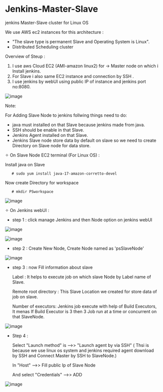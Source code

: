 # Jenkins-Master-Slave
jenkins Master-Slave cluster for Linux OS 

We use AWS ec2 instances for this architecture :

  - "The slave type is permanent Slave and Operating System is Linux".
  - Distributed Scheduling cluster

Overview of Steup :

1.  I use aws Cloud EC2 (AMI-amazon linux2) for -> Master node on which i Install jenkins.
2.  For Slave i also same EC2 instance and connection by SSH .
3.  I use jenkins by webUI using public IP of instance and jenkins port no:8080.

![image](https://github.com/Pratikshinde55/Jenkins-Master-Slave/assets/145910708/9d0be42d-61e2-42bb-94f1-199548561e8a)


Note:

  For Adding Slave Node to jenkins follwing things need to do:
  -  java must installed on that Slave because jenkins made from java.
  -  SSH should be enable in that Slave.
  -  Jenkins Agent installed on that Slave.
  -  Jenkins Slave node store data by default on slave so we need to create Directory on Slave node for data store.


✧ On Slave Node EC2 terminal (For Linux OS) : 
  
  Install java on Slave 

       # sudo yum install java-17-amazon-corretto-devel

  Now create Directory for workspace

       # mkdir PSworkspace


 ![image](https://github.com/Pratikshinde55/Jenkins-Master-Slave/assets/145910708/ab75199b-cbec-426a-8718-ab9f12a28579)


 ✧ On Jenkins webUI :

  - step 1 : click manage Jenkins and then Node option on jenkins webUI

  ![image](https://github.com/Pratikshinde55/Jenkins-Master-Slave/assets/145910708/7db4e9d4-0d3b-4307-b787-801a584f4572)

  ![image](https://github.com/Pratikshinde55/Jenkins-Master-Slave/assets/145910708/bf767e21-de1c-4ef2-bd9d-51b3ddd41fad)


  - step 2 : Create New Node, Create Node named as 'psSlaveNode'

![image](https://github.com/Pratikshinde55/Jenkins-Master-Slave/assets/145910708/99cb4cca-b3f5-446e-8d3b-03e5c812c98e)

 - step 3 : now Fill information about slave

    Label : It helps to execute job on which slave Node by Label name of Slave.

    Remote root directory : This Slave Location we created for store data of job on slave.

    Number of executors: Jenkins job execute with help of Build Executors, It menas If Build Executor is 3 then 3 Job run at a time or concurrent on that SlaveNode.
    
   
![image](https://github.com/Pratikshinde55/Jenkins-Master-Slave/assets/145910708/9cded8e7-f45c-44c2-89a3-e9f3abb82a8f)

  - Step 4 :

     Select "Launch method" is -->>  "Launch agent by via SSH"  ( Thsi is because we use linux os system and jenkins required agent download by SSH
    and Connect Master by SSH to SlaveNode.)

    In "Host" -->> Fill public Ip of Slave Node

    And select "Credentials" -->> ADD
    
![image](https://github.com/Pratikshinde55/Jenkins-Master-Slave/assets/145910708/ed202d02-64f6-499c-b5c9-a703d64b74ac)


   

